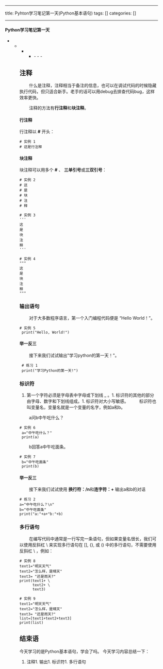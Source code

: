 
--- 
title:  Pyhton学习笔记第一天(Python基本语句) 
tags: []
categories: [] 

---


#### Python学习笔记第一天
- - <ul><li><ul><li>- - - 


## 注释

        什么是注释，注释相当于备注的信息，也可以在调试代码的时候隐藏执行代码，但只适合新手。老手的话可以用debug去排查代码bug，这样效率更快。

        注释的方法有**行注释**和**块注释**。

#### 行注释

行注释以 **#** 开头：

```
# 实例 1
# 这是行注释

```

#### 块注释

块注释可以用多个 **#** 、 **三单引号**或**三双引号**：

```
# 实例 2
# 这
# 是
# 块
# 注
# 释

```

```
# 实例 3
'''
这
是
块
注
释
'''

```

```
# 实例 4
"""
这
是
块
注
释
"""

```

### 输出语句

        对于大多数程序语言，第一个入门编程代码便是 “Hello World！”。

```
# 实例 5
 print("Hello, World!")

```

#### 举一反三

        接下来我们试试输出"学习python的第一天！"。

```
 # 练习 1
 print("学习Python的第一天!")

```

### 标识符
1. 第一个字符必须是字母表中字母或下划线 _ 。1. 标识符的其他的部分由字母、数字和下划线组成。1. 标识符对大小写敏感。
        标识符也叫变量名，变量名就是一个变量的名字，例如a和b。

        a问b中午吃什么？

```
# 实例 6
 a="中午吃什么？"
 print(a)

```

        b回答a中午吃面条。

```
# 实例 7
 b="中午吃面条"
 print(b)

```

#### 举一反三

        接下来我们试试使用 **换行符：/n**和**连字符：+** 输出a和b的对话

```
# 练习 2
a="中午吃什么？\n"
b="中午吃面条"
print("a:"+a+"b:"+b)

```

### 多行语句

        在编写代码中通常是一行写完一条语句，但如果变量名很长，我们可以使用反斜杠 \ 来实现多行语句在 [], {}, 或 () 中的多行语句，不需要使用反斜杠 \ ，例如：

```
# 实例 8
text1="明天天气"
text2="怎么样，是晴天"
text3= "还是雨天?"
print(text1+ \
      text2+ \
      text3)

```

```
# 实例 9
text1="明天天气"
text2="怎么样，是晴天"
text3= "还是雨天?"
list=[text1+text2+text3]
print(list)

```

## 结束语

今天学习的是Python基本语句，学会了吗。 今天学习内容总结一下：
1. 注释1. 输出1. 标识符1. 多行语句